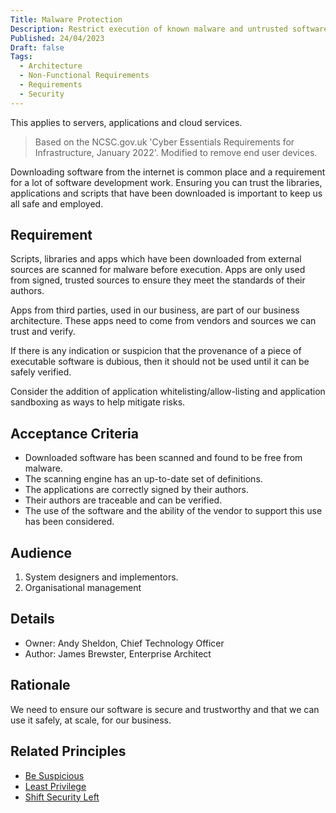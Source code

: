 ```yaml
---
Title: Malware Protection
Description: Restrict execution of known malware and untrusted software, to prevent harmful code from causing damage or accessing sensitive data.
Published: 24/04/2023
Draft: false
Tags:
  - Architecture
  - Non-Functional Requirements
  - Requirements
  - Security
---
```

This applies to servers, applications and cloud services.

> Based on the NCSC.gov.uk 'Cyber Essentials Requirements for Infrastructure, January 2022'. Modified to remove end user devices.

Downloading software from the internet is common place and a requirement for a lot of software development work. Ensuring you can trust the libraries, applications and scripts that have been downloaded is important to keep us all safe and employed.

## Requirement

Scripts, libraries and apps which have been downloaded from external sources are scanned for malware before execution. Apps are only used from signed, trusted sources to ensure they meet the standards of their authors.

Apps from third parties, used in our business, are part of our business architecture. These apps need to come from vendors and sources we can trust and verify.

If there is any indication or suspicion that the provenance of a piece of executable software is dubious, then it should not be used until it can be safely verified.

Consider the addition of application whitelisting/allow-listing and application sandboxing as ways to help mitigate risks.

## Acceptance Criteria

* Downloaded software has been scanned and found to be free from malware.
* The scanning engine has an up-to-date set of definitions.
* The applications are correctly signed by their authors.
* Their authors are traceable and can be verified.
* The use of the software and the ability of the vendor to support this use has been considered.

## Audience

  1. System designers and implementors.
  2. Organisational management

## Details

* Owner: Andy Sheldon, Chief Technology Officer
* Author: James Brewster, Enterprise Architect

## Rationale

We need to ensure our software is secure and trustworthy and that we can use it safely, at scale, for our business.

## Related Principles

* [Be Suspicious](xref:be-suspicious)
* [Least Privilege](xref:least-privilege)
* [Shift Security Left](xref:shift-security-left)

